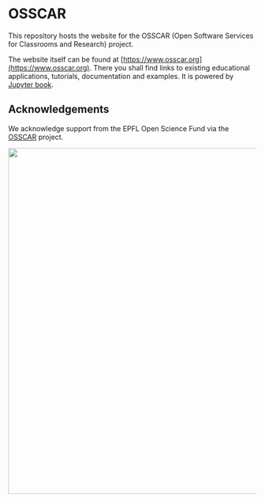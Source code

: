 # OSSCAR

This repository hosts the website for the OSSCAR (Open Software Services for Classrooms and Research) project. 


The website itself can be found at [https://www.osscar.org](https://www.osscar.org). There you shall find links to existing educational applications, tutorials, documentation and examples. It is powered by [Jupyter book](https://jupyterbook.org/intro.html).

## Acknowledgements

We acknowledge support from the EPFL Open Science Fund via the [OSSCAR](http://www.osscar.org) project.

<img src='https://www.osscar.org/_images/logos.png' width='700'>
